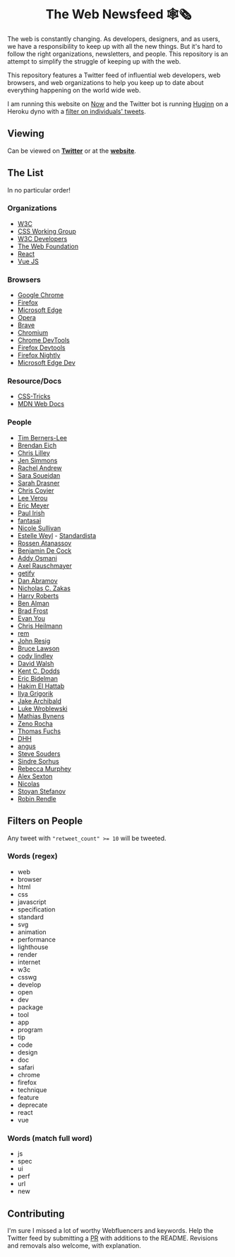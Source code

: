 <h1 align="center">The Web Newsfeed 🕸🗞</h1>

The web is constantly changing. As developers, designers, and as users, we have a responsibility to keep up with all the new things. But it's hard to follow the right organizations, newsletters, and people. This repository is an attempt to simplify the struggle of keeping up with the web.

This repository features a Twitter feed of influential web developers, web browsers, and web organizations to help you keep up to date about everything happening on the world wide web.

I am running this website on [Now](https://zeit.co/now) and the Twitter bot is running [Huginn](https://github.com/huginn/huginn) on a Heroku dyno with a [filter on individuals' tweets](#keyword-filters-on-individuals).

## Viewing

Can be viewed on **[Twitter](https://twitter.com/Webfluencers)** or at the **[website](https://w3.now.sh)**.

## The List

In no particular order!

### Organizations

- [W3C](https://twitter.com/w3c)
- [CSS Working Group](https://twitter.com/csswg)
- [W3C Developers](https://twitter.com/w3cdevs)
- [The Web Foundation](https://twitter.com/webfoundation)
- [React](https://twitter.com/reactjs)
- [Vue JS](https://twitter.com/vuejs)

### Browsers

- [Google Chrome](https://twitter.com/googlechrome)
- [Firefox](https://twitter.com/firefox)
- [Microsoft Edge](https://twitter.com/MicrosoftEdge)
- [Opera](https://twitter.com/opera)
- [Brave](https://twitter.com/brave)
- [Chromium](https://twitter.com/ChromiumDev)
- [Chrome DevTools](https://twitter.com/ChromeDevTools)
- [Firefox Devtools](https://twitter.com/FirefoxDevTools)
- [Firefox Nightly](https://twitter.com/FirefoxNightly)
- [Microsoft Edge Dev](https://twitter.com/MSEdgeDev)

### Resource/Docs

- [CSS-Tricks](https://twitter.com/css)
- [MDN Web Docs](https://twitter.com/MozDevNet)

### People

- [Tim Berners-Lee](https://twitter.com/timberners_lee)
- [Brendan Eich](https://twitter.com/BrendanEich)
- [Chris Lilley](https://twitter.com/svgeesus)
- [Jen Simmons](https://twitter.com/jensimmons)
- [Rachel Andrew](https://twitter.com/rachelandrew)
- [Sara Soueidan](https://twitter.com/SaraSoueidan)
- [Sarah Drasner](https://twitter.com/sarah_edo)
- [Chris Coyier](https://twitter.com/chriscoyier)
- [Lee Verou](https://twitter.com/LeaVerou)
- [Eric Meyer](https://twitter.com/meyerweb)
- [Paul Irish](https://twitter.com/paul_irish)
- [fantasai](https://twitter.com/fantasai)
- [Nicole Sullivan](https://twitter.com/stubbornella)
- [Estelle Weyl](https://twitter.com/estellevw) - [Standardista](https://twitter.com/standardista)
- [Rossen Atanassov](https://twitter.com/cssrossen)
- [Benjamin De Cock](https://twitter.com/bdc)
- [Addy Osmani](https://twitter.com/addyosmani)
- [Axel Rauschmayer](https://twitter.com/rauschma)
- [getify](https://twitter.com/getify)
- [Dan Abramov](https://twitter.com/dan_abramov)
- [Nicholas C. Zakas](https://twitter.com/slicknet)
- [Harry Roberts](https://twitter.com/csswizardry)
- [Ben Alman](https://twitter.com/cowboy)
- [Brad Frost](https://twitter.com/brad_frost)
- [Evan You](https://twitter.com/youyuxi)
- [Chris Heilmann](https://twitter.com/codepo8)
- [rem](https://twitter.com/rem)
- [John Resig](https://twitter.com/jeresig)
- [Bruce Lawson](https://twitter.com/brucel)
- [cody lindley](https://twitter.com/codylindley)
- [David Walsh](https://twitter.com/davidwalshblog)
- [Kent C. Dodds](https://twitter.com/kentcdodds)
- [Eric Bidelman](https://twitter.com/ebidel)
- [Hakim El Hattab](https://twitter.com/hakimel)
- [Ilya Grigorik](https://twitter.com/igrigorik)
- [Jake Archibald](https://twitter.com/jaffathecake)
- [Luke Wroblewski](https://twitter.com/lukew)
- [Mathias Bynens](https://twitter.com/mathias)
- [Zeno Rocha](https://twitter.com/zenorocha)
- [Thomas Fuchs](https://twitter.com/thomasfuchs)
- [DHH](https://twitter.com/dhh)
- [angus](https://twitter.com/angustweets)
- [Steve Souders](https://twitter.com/Souders)
- [Sindre Sorhus](https://twitter.com/sindresorhus)
- [Rebecca Murphey](https://twitter.com/rmurphey)
- [Alex Sexton](https://twitter.com/SlexAxton)
- [Nicolas](https://twitter.com/necolas)
- [Stoyan Stefanov](https://twitter.com/stoyanstefanov)
- [Robin Rendle](https://twitter.com/robinrendle)

## Filters on People
Any tweet with `"retweet_count" >= 10` will be tweeted.

### Words (regex)
- web
- browser
- html
- css
- javascript
- specification
- standard
- svg
- animation
- performance
- lighthouse
- render
- internet
- w3c
- csswg
- develop
- open
- dev
- package
- tool
- app
- program
- tip
- code
- design
- doc
- safari
- chrome
- firefox
- technique
- feature
- deprecate
- react
- vue

### Words (match full word)
- js
- spec
- ui
- perf
- url
- new

## Contributing

I'm sure I missed a lot of worthy Webfluencers and keywords. Help the Twitter feed by submitting a [PR](https://github.com/thomaswangio/w3/pulls) with additions to the README. Revisions and removals also welcome, with explanation.
